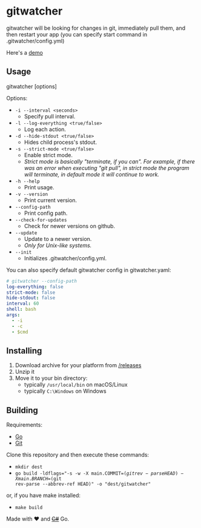# gitwatcher
gitwatcher will be looking for changes in git, immediately pull them, and then restart your app (you can specify start command in .gitwatcher/config.yml)

Here's a [demo](https://github.com/KD3n1z/gitwatcher-demo)

## Usage
gitwatcher [options]

Options:
- <code>-i --interval \<seconds\></code>
    - Specify pull interval.
- <code>-l --log-everything \<true/false\></code>
    - Log each action.
- <code>-d --hide-stdout \<true/false\></code>
    - Hides child process's stdout.
- <code>-s --strict-mode \<true/false\></code>
    - Enable strict mode.
    - _Strict mode is basically "terminate, if you can". For example, if there was an error when executing "git pull", in strict mode the program will terminate, in default mode it will continue to work._
- <code>-h --help</code>
    - Print usage.
- <code>-v --version</code>
    - Print current version.
- <code>--config-path</code>
    - Print config path.
- <code>--check-for-updates</code>
    - Check for newer versions on github.
- <code>--update</code>
    - Update to a newer version.
    - _Only for Unix-like systems._
- <code>--init</code>
    - Initializes .gitwatcher/config.yml.


You can also specify default gitwatcher config in gitwatcher.yaml:
```yaml
# gitwatcher --config-path
log-everything: false
strict-mode: false
hide-stdout: false
interval: 60
shell: bash
args:
  - -i
  - -c
  - $cmd
```

## Installing
1. Download archive for your platform from [/releases](https://github.com/KD3n1z/gitwatcher/releases)
2. Unzip it
3. Move it to your bin directory:<br>
    - typically <code>/usr/local/bin</code> on macOS/Linux<br>
    - typically <code>C:\Windows</code> on Windows

## Building
Requirements:
- [Go](https://go.dev/)
- [Git](https://git-scm.com/)

Clone this repository and then execute these commands:<br>
- <code>mkdir dest</code>
- <code>go build -ldflags="-s -w -X main.COMMIT=$(git rev-parse HEAD) -X main.BRANCH=$(git rev-parse --abbrev-ref HEAD)" -o "dest/gitwatcher"</code><br>

or, if you have make installed:<br>
- <code>make build</code>

Made with ❤️ and [~~C#~~](https://github.com/KD3n1z/gitwatcher-sharp) Go.
